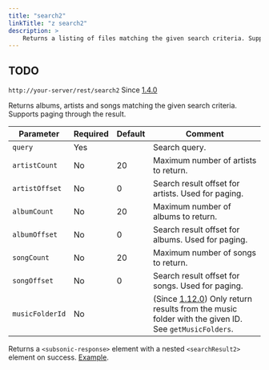 ```yaml
---
title: "search2"
linkTitle: "z search2"
description: >
    Returns a listing of files matching the given search criteria. Supports paging through the result.
---
```


## TODO

`http://your-server/rest/search2` Since [1.4.0](../subsonic-versions)

Returns albums, artists and songs matching the given search criteria. Supports paging through the result.

| Parameter | Required | Default | Comment |
| --- | --- | --- | --- |
| `query` | Yes |     | Search query. |
| `artistCount` | No  | 20  | Maximum number of artists to return. |
| `artistOffset` | No  | 0   | Search result offset for artists. Used for paging. |
| `albumCount` | No  | 20  | Maximum number of albums to return. |
| `albumOffset` | No  | 0   | Search result offset for albums. Used for paging. |
| `songCount` | No  | 20  | Maximum number of songs to return. |
| `songOffset` | No  | 0   | Search result offset for songs. Used for paging. |
| `musicFolderId` | No  |     | (Since [1.12.0](../subsonic-versions)) Only return results from the music folder with the given ID. See `getMusicFolders`. |

Returns a `<subsonic-response>` element with a nested `<searchResult2>` element on success. [Example](http://subsonic.org/pages/inc/api/examples/searchResult2_example_1.xml).
